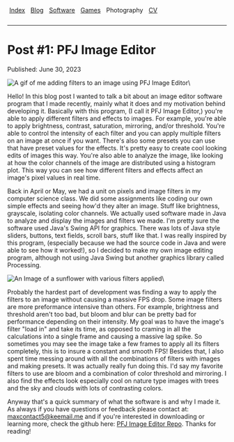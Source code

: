 <script src="../../script.js"></script>
<a style="font-size: calc(1rem + 4px); visibility: hidden; margin-left: -25px;">✧</a>
<span id="Index" style="width: 5px; display: inline-block;"></span>
<a class="link" style="" href="../../index.html">Index</a>
<span id="Blog" style="width: 5px; display: inline-block;"></span>
<a class="link" style="" href="../../blogs.html">Blog</a>
<span id="Software" style="width: 5px; display: inline-block;"></span>
<a class="link" style="" href="../../software.html">Software</a>
<span id="Games" style="width: 5px; display: inline-block;"></span>
<a class="link" style="" href="../../games.html">Games</a>
<span id="Photography" style="width: 5px; display: inline-block;"></span>
<a style="">Photography</a>
<span id="CV" style="width: 5px; display: inline-block;"></span>
<a class="link" style="" href="../../cv.html">CV</a>
<hr style="margin: 24px 0px 24px 0px;"></hr>

<!-- pandoc -s --mathjax -c blog_style.css blog_1.md -o blog_1.html -->
# Post \#1: PFJ Image Editor

Published: June 30, 2023

![A gif of me adding filters to an image using PFJ Image Editor](..\\..\\imgs\\pfj_gif.gif#pfj_image "Me adding filters to an image")\

Hello! In this blog post I wanted to talk a bit about an image editor software program that I made recently, mainly what it does and my motivation behind developing it. Basically with this program, (I call it PFJ Image Editor,) you're able to apply different filters and effects to images. For example, you're able to apply brightness, contrast, saturation, mirroring, and/or threshold. You're able to control the intensity of each filter and you can apply multiple filters on an image at once if you want. There's also some presets you can use that have preset values for the effects. It's pretty easy to create cool looking edits of images this way. You're also able to analyze the image, like looking at how the color channels of the image are distributed using a histogram plot. This way you can see how different filters and effects affect an image's pixel values in real time.

Back in April or May, we had a unit on pixels and image filters in my computer science class. We did some assignments like coding our own simple effects and seeing how'd they alter an image. Stuff like brightness, grayscale, isolating color channels. We actually used software made in Java to analyze and display the images and filters we made. I'm pretty sure the software used Java's Swing API for graphics. There was lots of Java style sliders, buttons, text fields, scroll bars, stuff like that. I was really inspired by this program, (especially because we had the source code in Java and were able to see how it worked!), so I decided to make my own image editing program, although not using Java Swing but another graphics library called Processing.

![An Image of a sunflower with various filters applied](..\\..\\imgs\\sunflower.png#pfj_image_2 "An image of a sunflower with various filters applied")\

Probably the hardest part of development was finding a way to apply the filters to an image without causing a massive FPS drop. Some image filters are more preformance intensive than others. For example, brightness and threshold aren't too bad, but bloom and blur can be pretty bad for performance depending on their intensity. My goal was to have the image's filter "load in" and take its time, as opposed to craming in all the calculations into a single frame and causing a massive lag spike. So sometimes you may see the image take a few frames to apply all its filters completely, this is to insure a constant and smooth FPS! Besides that, I also spent time messing around with all the combinations of filters with images and making presets. It was actually really fun doing this. I'd say my favorite filters to use are bloom and a combination of color threshold and mirroring. I also find the effects look especially cool on nature type images with trees and the sky and clouds with lots of contrasting colors.

Anyway that's a quick summary of what the software is and why I made it. As always if you have questions or feedback please contact at: [maxcontact5@keemail.me](mailto:maxcontact5@keemail.me) and if you're interested in downloading or learning more, check the github here: [PFJ Image Editor Repo](https://github.com/Max-7777/PFJ-image-editor). Thanks for reading! 